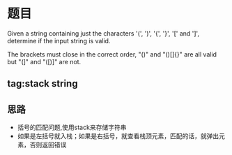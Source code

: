 # 题目
Given a string containing just the characters '(', ')', '{', '}', '[' and ']', determine if the input string is valid.

The brackets must close in the correct order, "()" and "()[]{}" are all valid but "(]" and "([)]" are not.

## tag:stack string

## 思路
* 括号的匹配问题,使用stack来存储字符串
* 如果是左括号就入栈；如果是右括号，就查看栈顶元素，匹配的话，就弹出元素，否则返回错误